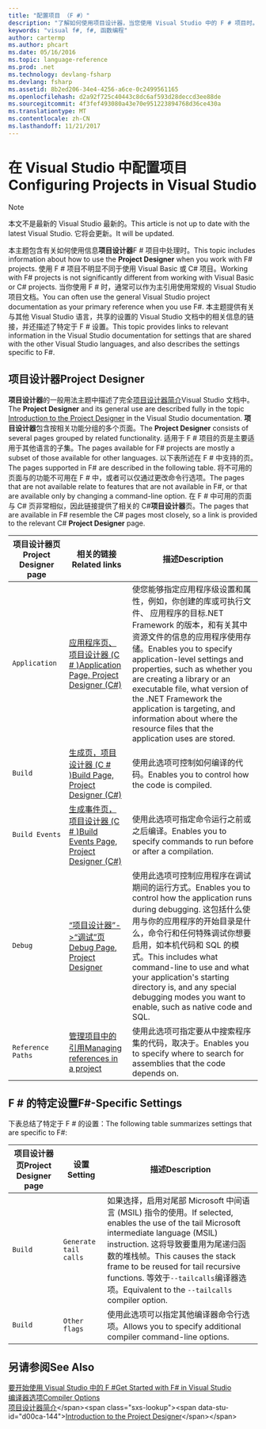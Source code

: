 ```yaml
---
title: "配置项目 （F #）"
description: "了解如何使用项目设计器，当您使用 Visual Studio 中的 F # 项目时。"
keywords: "visual f#, f#, 函数编程"
author: cartermp
ms.author: phcart
ms.date: 05/16/2016
ms.topic: language-reference
ms.prod: .net
ms.technology: devlang-fsharp
ms.devlang: fsharp
ms.assetid: 8b2ed206-34e4-4256-a6ce-0c2499561165
ms.openlocfilehash: d2a92f725c40443c8dc6af593d28deccd3ee88de
ms.sourcegitcommit: 4f3fef493080a43e70e951223894768d36ce430a
ms.translationtype: MT
ms.contentlocale: zh-CN
ms.lasthandoff: 11/21/2017
---
```

# <a name="configuring-projects-in-visual-studio"></a><span data-ttu-id="d00ca-104">在 Visual Studio 中配置项目</span><span class="sxs-lookup"><span data-stu-id="d00ca-104">Configuring Projects in Visual Studio</span></span>

> [!NOTE]
<span data-ttu-id="d00ca-105">本文不是最新的 Visual Studio 最新的。</span><span class="sxs-lookup"><span data-stu-id="d00ca-105">This article is not up to date with the latest Visual Studio.</span></span>  <span data-ttu-id="d00ca-106">它将会更新。</span><span class="sxs-lookup"><span data-stu-id="d00ca-106">It will be updated.</span></span>

<span data-ttu-id="d00ca-107">本主题包含有关如何使用信息**项目设计器**F # 项目中处理时。</span><span class="sxs-lookup"><span data-stu-id="d00ca-107">This topic includes information about how to use the **Project Designer** when you work with F# projects.</span></span> <span data-ttu-id="d00ca-108">使用 F # 项目不明显不同于使用 Visual Basic 或 C# 项目。</span><span class="sxs-lookup"><span data-stu-id="d00ca-108">Working with F# projects is not significantly different from working with Visual Basic or C# projects.</span></span> <span data-ttu-id="d00ca-109">当你使用 F # 时，通常可以作为主引用使用常规的 Visual Studio 项目文档。</span><span class="sxs-lookup"><span data-stu-id="d00ca-109">You can often use the general Visual Studio project documentation as your primary reference when you use F#.</span></span> <span data-ttu-id="d00ca-110">本主题提供有关与其他 Visual Studio 语言，共享的设置的 Visual Studio 文档中的相关信息的链接，并还描述了特定于 F # 设置。</span><span class="sxs-lookup"><span data-stu-id="d00ca-110">This topic provides links to relevant information in the Visual Studio documentation for settings that are shared with the other Visual Studio languages, and also describes the settings specific to F#.</span></span>

## <a name="project-designer"></a><span data-ttu-id="d00ca-111">项目设计器</span><span class="sxs-lookup"><span data-stu-id="d00ca-111">Project Designer</span></span>
<span data-ttu-id="d00ca-112">**项目设计器**的一般用法主题中描述了完全[项目设计器简介](https://msdn.microsoft.com/library/898dd854-c98d-430c-ba1b-a913ce3c73d7)Visual Studio 文档中。</span><span class="sxs-lookup"><span data-stu-id="d00ca-112">The **Project Designer** and its general use are described fully in the topic [Introduction to the Project Designer](https://msdn.microsoft.com/library/898dd854-c98d-430c-ba1b-a913ce3c73d7) in the Visual Studio documentation.</span></span> <span data-ttu-id="d00ca-113">**项目设计器**包含按相关功能分组的多个页面。</span><span class="sxs-lookup"><span data-stu-id="d00ca-113">The **Project Designer** consists of several pages grouped by related functionality.</span></span> <span data-ttu-id="d00ca-114">适用于 F # 项目的页是主要适用于其他语言的子集。</span><span class="sxs-lookup"><span data-stu-id="d00ca-114">The pages available for F# projects are mostly a subset of those available for other languages.</span></span> <span data-ttu-id="d00ca-115">以下表所述在 F # 中支持的页。</span><span class="sxs-lookup"><span data-stu-id="d00ca-115">The pages supported in F# are described in the following table.</span></span> <span data-ttu-id="d00ca-116">将不可用的页面与的功能不可用在 F # 中，或者可以仅通过更改命令行选项。</span><span class="sxs-lookup"><span data-stu-id="d00ca-116">The pages that are not available relate to features that are not available in F#, or that are available only by changing a command-line option.</span></span> <span data-ttu-id="d00ca-117">在 F # 中可用的页面与 C# 页非常相似，因此链接提供了相关的 C#**项目设计器**页。</span><span class="sxs-lookup"><span data-stu-id="d00ca-117">The pages that are available in F# resemble the C# pages most closely, so a link is provided to the relevant C# **Project Designer** page.</span></span>

|<span data-ttu-id="d00ca-118">项目设计器页</span><span class="sxs-lookup"><span data-stu-id="d00ca-118">Project Designer page</span></span>|<span data-ttu-id="d00ca-119">相关的链接</span><span class="sxs-lookup"><span data-stu-id="d00ca-119">Related links</span></span>|<span data-ttu-id="d00ca-120">描述</span><span class="sxs-lookup"><span data-stu-id="d00ca-120">Description</span></span>|
|---------------------|-------------|-----------|
|`Application`|[<span data-ttu-id="d00ca-121">应用程序页、 项目设计器 &#40;C &#35; &#41;</span><span class="sxs-lookup"><span data-stu-id="d00ca-121">Application Page, Project Designer &#40;C&#35;&#41;</span></span>](https://msdn.microsoft.com/library/ms247046.aspx)|<span data-ttu-id="d00ca-122">使您能够指定应用程序级设置和属性，例如，你创建的库或可执行文件、 应用程序的目标.NET Framework 的版本，和有关其中资源文件的信息的应用程序使用存储。</span><span class="sxs-lookup"><span data-stu-id="d00ca-122">Enables you to specify application-level settings and properties, such as whether you are creating a library or an executable file, what version of the .NET Framework the application is targeting, and information about where the resource files that the application uses are stored.</span></span>|
|`Build`|[<span data-ttu-id="d00ca-123">生成页，项目设计器 &#40;C &#35; &#41;</span><span class="sxs-lookup"><span data-stu-id="d00ca-123">Build Page, Project Designer &#40;C&#35;&#41;</span></span>](https://msdn.microsoft.com/library/kb4wyys2.aspx)|<span data-ttu-id="d00ca-124">使用此选项可控制如何编译的代码。</span><span class="sxs-lookup"><span data-stu-id="d00ca-124">Enables you to control how the code is compiled.</span></span>|
|`Build Events`|[<span data-ttu-id="d00ca-125">生成事件页，项目设计器 &#40;C &#35; &#41;</span><span class="sxs-lookup"><span data-stu-id="d00ca-125">Build Events Page, Project Designer &#40;C&#35;&#41;</span></span>](https://msdn.microsoft.com/library/kb4wyys2.aspx)|<span data-ttu-id="d00ca-126">使用此选项可指定命令运行之前或之后编译。</span><span class="sxs-lookup"><span data-stu-id="d00ca-126">Enables you to specify commands to run before or after a compilation.</span></span>|
|`Debug`|[<span data-ttu-id="d00ca-127">“项目设计器”->“调试”页</span><span class="sxs-lookup"><span data-stu-id="d00ca-127">Debug Page, Project Designer</span></span>](https://msdn.microsoft.com/library/2wcdezs5.aspx)|<span data-ttu-id="d00ca-128">使用此选项可控制应用程序在调试期间的运行方式。</span><span class="sxs-lookup"><span data-stu-id="d00ca-128">Enables you to control how the application runs during debugging.</span></span> <span data-ttu-id="d00ca-129">这包括什么使用与你的应用程序的开始目录是什么，命令行和任何特殊调试你想要启用，如本机代码和 SQL 的模式。</span><span class="sxs-lookup"><span data-stu-id="d00ca-129">This includes what command-line to use and what your application's starting directory is, and any special debugging modes you want to enable, such as native code and SQL.</span></span>|
|`Reference Paths`|[<span data-ttu-id="d00ca-130">管理项目中的引用</span><span class="sxs-lookup"><span data-stu-id="d00ca-130">Managing references in a project</span></span>](https://msdn.microsoft.com/library/ez524kew.aspx)|<span data-ttu-id="d00ca-131">使用此选项可指定要从中搜索程序集的代码，取决于。</span><span class="sxs-lookup"><span data-stu-id="d00ca-131">Enables you to specify where to search for assemblies that the code depends on.</span></span>|

## <a name="f-specific-settings"></a><span data-ttu-id="d00ca-132">F # 的特定设置</span><span class="sxs-lookup"><span data-stu-id="d00ca-132">F#-Specific Settings</span></span>
<span data-ttu-id="d00ca-133">下表总结了特定于 F # 的设置：</span><span class="sxs-lookup"><span data-stu-id="d00ca-133">The following table summarizes settings that are specific to F#:</span></span>

|<span data-ttu-id="d00ca-134">项目设计器页</span><span class="sxs-lookup"><span data-stu-id="d00ca-134">Project Designer page</span></span>|<span data-ttu-id="d00ca-135">设置</span><span class="sxs-lookup"><span data-stu-id="d00ca-135">Setting</span></span>|<span data-ttu-id="d00ca-136">描述</span><span class="sxs-lookup"><span data-stu-id="d00ca-136">Description</span></span>|
|---------------------|-------|-----------|
|`Build`|`Generate tail calls`|<span data-ttu-id="d00ca-137">如果选择，启用对尾部 Microsoft 中间语言 (MSIL) 指令的使用。</span><span class="sxs-lookup"><span data-stu-id="d00ca-137">If selected, enables the use of the tail Microsoft intermediate language (MSIL) instruction.</span></span> <span data-ttu-id="d00ca-138">这将导致要重用为尾递归函数的堆栈帧。</span><span class="sxs-lookup"><span data-stu-id="d00ca-138">This causes the stack frame to be reused for tail recursive functions.</span></span> <span data-ttu-id="d00ca-139">等效于`--tailcalls`编译器选项。</span><span class="sxs-lookup"><span data-stu-id="d00ca-139">Equivalent to the `--tailcalls` compiler option.</span></span>|
|`Build`|`Other flags`|<span data-ttu-id="d00ca-140">使用此选项可以指定其他编译器命令行选项。</span><span class="sxs-lookup"><span data-stu-id="d00ca-140">Allows you to specify additional compiler command-line options.</span></span>|

## <a name="see-also"></a><span data-ttu-id="d00ca-141">另请参阅</span><span class="sxs-lookup"><span data-stu-id="d00ca-141">See Also</span></span>
 [<span data-ttu-id="d00ca-142">要开始使用 Visual Studio 中的 F #</span><span class="sxs-lookup"><span data-stu-id="d00ca-142">Get Started with F# in Visual Studio</span></span>](../get-started/get-started-visual-studio.md)  
 [<span data-ttu-id="d00ca-143">编译器选项</span><span class="sxs-lookup"><span data-stu-id="d00ca-143">Compiler Options</span></span>](../language-reference/compiler-options.md)  
 <span data-ttu-id="d00ca-144">[项目设计器简介](https://msdn.microsoft.com/library/898dd854-c98d-430c-ba1b-a913ce3c73d7(v=vs.100))</span><span class="sxs-lookup"><span data-stu-id="d00ca-144">[Introduction to the Project Designer](https://msdn.microsoft.com/library/898dd854-c98d-430c-ba1b-a913ce3c73d7(v=vs.100))</span></span>
